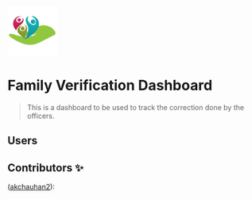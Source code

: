 <img src="image/logo.png" width="100px;" alt=""/>

# Family Verification Dashboard

> This is a dashboard to be used to track the correction done by the officers.

## Users

    
## Contributors ✨

([akchauhan2](https://akchauhan2.com)):